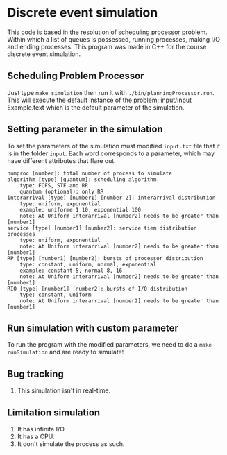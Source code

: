 Discrete event simulation
=================================================

This code is based in the resolution of scheduling processor problem. Within which a list of queues is possessed, running processes, making I/O and ending processes. This program was made ​​in C++ for the course discrete event simulation.


Scheduling Problem Processor
------------------

Just type `make simulation` then run it with `./bin/planningProcessor.run`. This will execute the default instance of the problem: input/input Example.text which is the default parameter of the simulation.

Setting parameter in the simulation
------------------

To set the parameters of the simulation must modified `input.txt` file that it is in the folder `input`. Each word corresponds to a parameter, which may have different attributes that flare out.

	numproc [number]: total number of process to simulate
	algorithm [type] [quantum]: scheduling algorithm.
		type: FCFS, STF and RR
		quantum (optional): only RR
	interarrival [type] [number1] [number 2]: interarrival distribution
		type: uniform, exponential
		example: uniforme 1 10, exponential 100
		note: At Uniform interarrival [number2] needs to be greater than [number1]
	service [type] [number1] [number2]: service tiem distribution processes
		type: uniform, exponential
		note: At Uniform interarrival [number2] needs to be greater than [number1]
	RP [type] [number1] [number2]: bursts of processor distribution
		type: constant, uniform, normal, exponential
		example: constant 5, normal 8, 16
		note: At Uniform interarrival [number2] needs to be greater than [number1]
	RIO [type] [number1] [number2]: bursts of I/O distribution
		type: constant, uniform
		note: At Uniform interarrival [number2] needs to be greater than [number1]

Run simulation with custom parameter
------------------

To run the program with the modified parameters, we need to do a `make runSimulation` and are ready to simulate!


Bug tracking
------------

1. This simulation isn't in real-time.

Limitation simulation
------------
1. It has infinite I/O.
2. It has a CPU.
3. It don't simulate the process as such.
